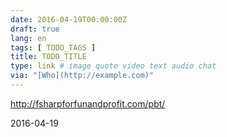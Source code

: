 ```yaml
---
date: 2016-04-19T00:00:00Z
draft: true
lang: en
tags: [ TODO_TAGS ]
title: TODO_TITLE
type: link # image quote video text audio chat
via: "[Who](http://example.com)"
---
```


<http://fsharpforfunandprofit.com/pbt/>

2016-04-19



